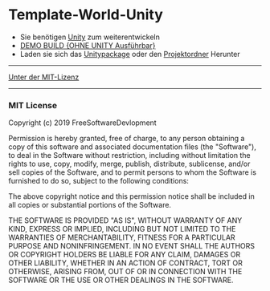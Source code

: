 # Template-World-Unity
- Sie benötigen [Unity](https://unity3d.com/de) zum weiterentwickeln
- [DEMO BUILD {OHNE UNITY Ausführbar}](https://github.com/FreeSoftwareDevlopment/Template-World-Unity/releases/download/FILES/DEMO.BUILD.WINDOWS.exe)
- Laden sie sich das [Unitypackage](https://github.com/FreeSoftwareDevlopment/Template-World-Unity/releases/download/FILES/TEMPLATE_WORLD.unitypackage) oder den [Projektordner](https://github.com/FreeSoftwareDevlopment/Template-World-Unity/archive/master.zip) Herunter

---

[Unter der MIT-Lizenz](https://raw.githubusercontent.com/FreeSoftwareDevlopment/Template-World-Unity/master/LICENSE)

---

### MIT License

Copyright (c) 2019 FreeSoftwareDevlopment

Permission is hereby granted, free of charge, to any person obtaining a copy
of this software and associated documentation files (the "Software"), to deal
in the Software without restriction, including without limitation the rights
to use, copy, modify, merge, publish, distribute, sublicense, and/or sell
copies of the Software, and to permit persons to whom the Software is
furnished to do so, subject to the following conditions:

The above copyright notice and this permission notice shall be included in all
copies or substantial portions of the Software.

THE SOFTWARE IS PROVIDED "AS IS", WITHOUT WARRANTY OF ANY KIND, EXPRESS OR
IMPLIED, INCLUDING BUT NOT LIMITED TO THE WARRANTIES OF MERCHANTABILITY,
FITNESS FOR A PARTICULAR PURPOSE AND NONINFRINGEMENT. IN NO EVENT SHALL THE
AUTHORS OR COPYRIGHT HOLDERS BE LIABLE FOR ANY CLAIM, DAMAGES OR OTHER
LIABILITY, WHETHER IN AN ACTION OF CONTRACT, TORT OR OTHERWISE, ARISING FROM,
OUT OF OR IN CONNECTION WITH THE SOFTWARE OR THE USE OR OTHER DEALINGS IN THE
SOFTWARE.
